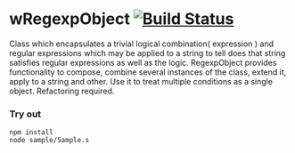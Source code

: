 # wRegexpObject [![Build Status](https://travis-ci.org/Wandalen/wRegexpObject.svg?branch=master)](https://travis-ci.org/Wandalen/wRegexpObject)

Class which encapsulates a trivial logical combination( expression ) and regular expressions which may be applied to a string to tell does that string satisfies regular expressions as well as the logic. RegexpObject provides functionality to compose, combine several instances of the class, extend it, apply to a string and other. Use it to treat multiple conditions as a single object. Refactoring required.

### Try out
```
npm install
node sample/Sample.s
```



















































